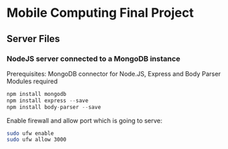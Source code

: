 # Mobile Computing Final Project
## Server Files
### NodeJS server connected to a MongoDB instance

Prerequisites: MongoDB connector for Node.JS, Express and Body Parser Modules required
```javascript
npm install mongodb
npm install express --save
npm install body-parser --save
```

Enable firewall and allow port which is going to serve:
```bash
sudo ufw enable
sudo ufw allow 3000
```